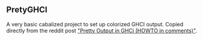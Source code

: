 PretyGHCI
---------

A very basic cabalized project to set up colorized GHCI output. Copied directly from the reddit post ["Pretty Output in GHCi (HOWTO in comments)"](http://www.reddit.com/r/haskell/comments/144biy/pretty_output_in_ghci_howto_in_comments/).